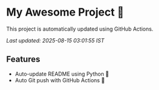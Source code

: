 # My Awesome Project 🚀

This project is automatically updated using GitHub Actions.

_Last updated: 2025-08-15 03:01:55 IST_

## Features
- Auto-update README using Python 🐍
- Auto Git push with GitHub Actions 🤖
